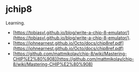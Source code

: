 # jchip8

Learning.

- [https://tobiasvl.github.io/blog/write-a-chip-8-emulator/](https://tobiasvl.github.io/blog/write-a-chip-8-emulator/).
- [https://johnearnest.github.io/Octo/docs/chip8ref.pdf](https://johnearnest.github.io/Octo/docs/chip8ref.pdf)
- [https://github.com/mattmikolay/chip-8/wiki/Mastering-CHIP%E2%80%908](https://github.com/mattmikolay/chip-8/wiki/Mastering-CHIP%E2%80%908)